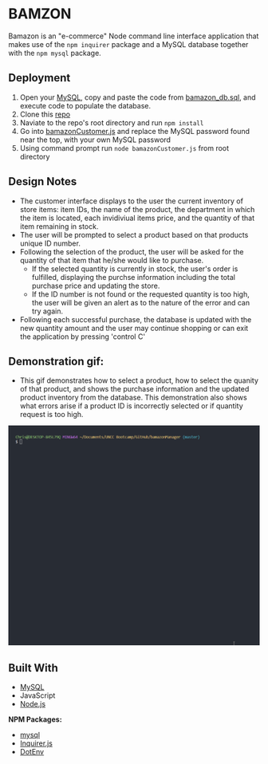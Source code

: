 # BAMZON

Bamazon is an "e-commerce" Node command line interface application that makes use of the `npm inquirer` package and a MySQL database 
together with the `npm mysql` package. 
   
   
## Deployment

1. Open your [MySQL](https://dev.mysql.com/doc/), copy and paste the code from [bamazon_db.sql](bamazon_db.sql), and execute code to populate the database.
2. Clone this [repo](https://github.com/ChrisBoyce886/bamazon.git)
3. Naviate to the repo's root directory and run `npm install` 
4. Go into [bamazonCustomer.js](bamazonCustomer.js) and replace the MySQL password found near the top, with your own MySQL password 
5. Using command prompt run `node bamazonCustomer.js` from root directory

   
## Design Notes

* The customer interface displays to the user the current inventory of store items: item IDs, the name of the product, the department in
which the item is located, each invidiviual items price, and the quantity of that item remaining in stock. 
* The user will be prompted to select a product based on that products unique ID number. 
* Following the selection of the product, the user will be asked for the quantity of that item that he/she would like to purchase. 
  * If the selected quantity is currently in stock, the user's order is fulfilled, displaying the purchse information including 
    the total purchase price and updating the store.
   * If the ID number is not found or the requested quantity is too high, the user will be given an alert as to the nature of the error and can try again.
* Following each successful purchase, the database is updated with the new quantity amount and the user may continue shopping or can exit 
the application by pressing 'control C'
     
## Demonstration gif:

* This gif demonstrates how to select a product, how to select the quanity of that product, and shows the purchase information and the updated product inventory from the database. This demonstration also shows what errors arise if a product ID is incorrectly selected or if quantity request is too high.  
   
![BamazonGif](screenshot/bamazon.gif "bamazon.gif")

     
## Built With

* [MySQL](https://dev.mysql.com/doc/)
* JavaScript
* [Node.js](https://nodejs.org/en/docs/)

**NPM Packages:**
  * [mysql](https://www.npmjs.com/package/mysql)
  * [Inquirer.js](https://www.npmjs.com/package/inquirer)
  * [DotEnv](https://www.npmjs.com/package/dotenv)
  
